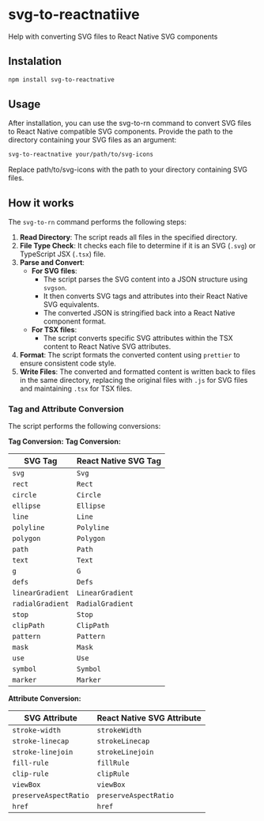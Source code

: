 # svg-to-reactnatiive
Help with converting SVG files to React Native SVG components

## Instalation

```bash
npm install svg-to-reactnative
```

## Usage

After installation, you can use the svg-to-rn command to convert SVG files to React Native compatible SVG components. Provide the path to the directory containing your SVG files as an argument:

```bash
svg-to-reactnative your/path/to/svg-icons
```

Replace path/to/svg-icons with the path to your directory containing SVG files.


## How it works 
The `svg-to-rn` command performs the following steps:

1. **Read Directory**: The script reads all files in the specified directory.
2. **File Type Check**: It checks each file to determine if it is an SVG (`.svg`) or TypeScript JSX (`.tsx`) file.
3. **Parse and Convert**:
    - **For SVG files**:
        - The script parses the SVG content into a JSON structure using `svgson`.
        - It then converts SVG tags and attributes into their React Native SVG equivalents.
        - The converted JSON is stringified back into a React Native component format.
    - **For TSX files**:
        - The script converts specific SVG attributes within the TSX content to React Native SVG attributes.
4. **Format**: The script formats the converted content using `prettier` to ensure consistent code style.
5. **Write Files**: The converted and formatted content is written back to files in the same directory, replacing the original files with `.js` for SVG files and maintaining `.tsx` for TSX files.

### Tag and Attribute Conversion

The script performs the following conversions:

**Tag Conversion:**
**Tag Conversion:**

| SVG Tag         | React Native SVG Tag |
| --------------- | --------------------- |
| `svg`           | `Svg`                 |
| `rect`          | `Rect`                |
| `circle`        | `Circle`              |
| `ellipse`       | `Ellipse`             |
| `line`          | `Line`                |
| `polyline`      | `Polyline`            |
| `polygon`       | `Polygon`             |
| `path`          | `Path`                |
| `text`          | `Text`                |
| `g`             | `G`                   |
| `defs`          | `Defs`                |
| `linearGradient`| `LinearGradient`      |
| `radialGradient`| `RadialGradient`      |
| `stop`          | `Stop`                |
| `clipPath`      | `ClipPath`            |
| `pattern`       | `Pattern`             |
| `mask`          | `Mask`                |
| `use`           | `Use`                 |
| `symbol`        | `Symbol`              |
| `marker`        | `Marker`              |



**Attribute Conversion:**

| SVG Attribute       | React Native SVG Attribute |
| ------------------- | --------------------------- |
| `stroke-width`      | `strokeWidth`               |
| `stroke-linecap`    | `strokeLinecap`             |
| `stroke-linejoin`   | `strokeLinejoin`            |
| `fill-rule`         | `fillRule`                  |
| `clip-rule`         | `clipRule`                  |
| `viewBox`           | `viewBox`                   |
| `preserveAspectRatio` | `preserveAspectRatio`     |
| `href`              | `href`                      |

